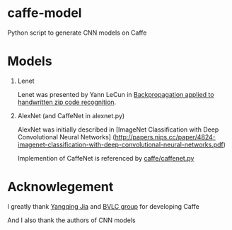 # caffe-model
Python script to generate CNN models on Caffe

# Models
1. Lenet
 
   Lenet was presented by Yann LeCun in [Backpropagation applied to handwritten zip code recognition](http://www.ics.uci.edu/~welling/teaching/273ASpring09/lecun-89e.pdf).

2. AlexNet (and CaffeNet in alexnet.py)
  
   AlexNet was initially described in [ImageNet Classification with Deep Convolutional
Neural Networks] (http://papers.nips.cc/paper/4824-imagenet-classification-with-deep-convolutional-neural-networks.pdf)

   Implemention of CaffeNet is referenced by [caffe/caffenet.py](https://github.com/BVLC/caffe/blob/master/examples/pycaffe/caffenet.py)


# Acknowlegement

I greatly thank [Yangqing Jia](https://github.com/Yangqing) and [BVLC group](https://www.github.com/BVLC/caffe) for developing Caffe

And I also thank the authors of CNN models
